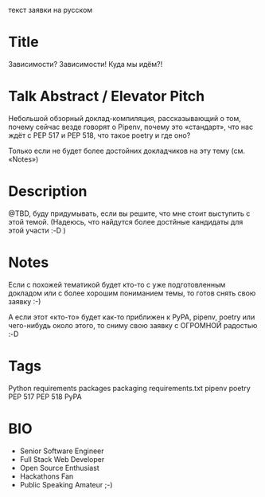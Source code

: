 текст заявки на русском

# Title

Зависимости? Зависимости! Куда мы идём?!



# Talk Abstract / Elevator Pitch

Небольшой обзорный доклад-компиляция, рассказывающий о том, почему сейчас везде говорят о Pipenv, почему это «стандарт», что нас ждёт с PEP 517 и PEP 518, что такое poetry и где оно?

Только если не будет более достойних докладчиков на эту тему (см. «Notes»)



# Description

@TBD, буду придумывать, если вы решите, что мне стоит выступить с этой темой.
(Надеюсь, что найдутся более достйные кандидаты для этой участи :-D )


# Notes

Если с похожей тематикой будет кто-то с уже подготовленным докладом или с более хорошим пониманием темы, то готов снять свою заявку :-)

А если этот «кто-то» будет как-то приближен к PyPA, pipenv, poetry или чего-нибудь около этого, то сниму свою заявку с ОГРОМНОЙ радостью :-D



# Tags

Python requirements packages packaging requirements.txt pipenv poetry PEP 517 PEP 518 PyPA 



# BIO

- Senior Software Engineer 
- Full Stack Web Developer
- Open Source Enthusiast
- Hackathons Fan     
- Public Speaking Amateur ;-)
